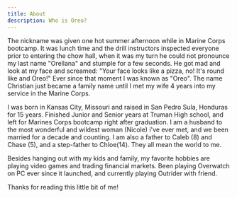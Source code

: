 ```yaml
---
title: About
description: Who is Oreo?
---
```


The nickname was given one hot summer afternoon while in Marine Corps bootcamp. It was lunch time and the drill instructors inspected everyone prior to entering the chow hall, when it was my turn he could not pronounce my last name "Orellana" and stumple for a few seconds. He got mad and look at my face and screamed: "Your face looks like a pizza, no! It's round like and Oreo!" Ever since that moment I was known as "Oreo". The name Christian just became a family name until I met my wife 4 years into my service in the Marine Corps.

I was born in Kansas City, Missouri and raised in San Pedro Sula, Honduras for 15 years. Finished Junior and Senior years at Truman High school, and left for Marines Corps bootcamp right after graduation. I am a husband to the most wonderful and wildest woman (Nicole) i've ever met, and we been married for a decade and counting. I am also a father to Caleb (8) and Chase (5), and a step-father to Chloe(14). They all mean the world to me.

Besides hanging out with my kids and family, my favorite hobbies are playing video games and trading financial markets. Been playing Overwatch on PC ever since it launched, and currently playing Outrider with friend.

Thanks for reading this little bit of me!